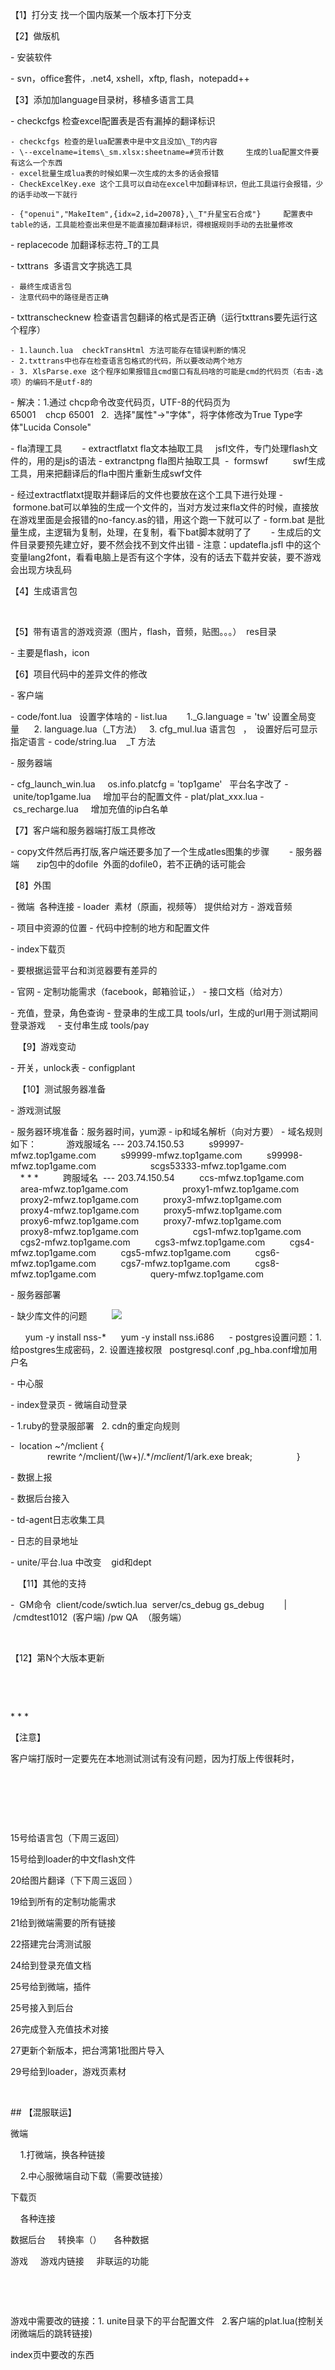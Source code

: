 【1】打分支
找一个国内版某一个版本打下分支  

【2】做版机

- 安装软件

- svn，office套件，.net4, xshell，xftp, flash，notepadd++ 


【3】添加加language目录树，移植多语言工具


- checkcfgs 检查excel配置表是否有漏掉的翻译标识  

    - checkcfgs 检查的是lua配置表中是中文且没加\_T的内容  
    - \--excelname=items\_sm.xlsx:sheetname=#货币计数     生成的lua配置文件要有这么一个东西
    - excel批量生成lua表的时候如果一次生成的太多的话会报错
    - CheckExcelKey.exe 这个工具可以自动在excel中加翻译标识，但此工具运行会报错，少的话手动改一下就行  

    - {"openui","MakeItem",{idx=2,id=20078},\_T"升星宝石合成"}     配置表中table的话，工具能检查出来但是不能直接加翻译标识，得根据规则手动的去批量修改


- replacecode 加翻译标志符\_T的工具


- txttrans  多语言文字挑选工具 


    - 最终生成语言包
    - 注意代码中的路径是否正确


- txttranschecknew 检查语言包翻译的格式是否正确（运行txttrans要先运行这个程序）


    - 1.launch.lua  checkTransHtml 方法可能存在错误判断的情况 
    - 2.txttrans中也存在检查语言包格式的代码，所以要改动两个地方 
    - 3. XlsParse.exe 这个程序如果报错且cmd窗口有乱码啥的可能是cmd的代码页（右击-选项）的编码不是utf-8的


- 解决：1.通过 chcp命令改变代码页，UTF-8的代码页为65001    chcp 65001   2.  选择"属性"->"字体"，将字体修改为True Type字体"Lucida Console"


- fla清理工具  
    
- extractflatxt fla文本抽取工具     jsfl文件，专门处理flash文件的，用的是js的语法
- extranctpng fla图片抽取工具 
-  formswf          swf生成工具，用来把翻译后的fla中图片重新生成swf文件


- 经过extractflatxt提取并翻译后的文件也要放在这个工具下进行处理
- formone.bat可以单独的生成一个文件的，当对方发过来fla文件的时候，直接放在游戏里面是会报错的no-fancy.as的错，用这个跑一下就可以了
- form.bat 是批量生成，主逻辑为复制，处理，在复制，看下bat脚本就明了了  
    
- 生成后的文件目录要预先建立好，要不然会找不到文件出错
- 注意：updatefla.jsfl 中的这个变量lang2font，看看电脑上是否有这个字体，没有的话去下载并安装，要不游戏会出现方块乱码


【4】生成语言包


  


【5】带有语言的游戏资源（图片，flash，音频，贴图。。。）  res目录


- 主要是flash，icon  
    


【6】项目代码中的差异文件的修改


- 客户端


- code/font.lua   设置字体啥的
- list.lua        1.\_G.language = 'tw' 设置全局变量      2. language.lua（\_T方法）   3. cfg\_mul.lua 语言包   ，  设置好后可显示指定语言
- code/string.lua    \_T 方法


- 服务器端


- cfg\_launch\_win.lua     os.info.platcfg = 'top1game'   平台名字改了
- unite/top1game.lua     增加平台的配置文件
- plat/plat\_xxx.lua
- cs\_recharge.lua     增加充值的ip白名单


【7】客户端和服务器端打版工具修改


- copy文件然后再打版,客户端还要多加了一个生成atles图集的步骤  
    
- 服务器端       zip包中的dofile  外面的dofile0，若不正确的话可能会 


【8】外围


- 微端  各种连接
- loader  素材（原画，视频等） 提供给对方
- 游戏音频


- 项目中资源的位置
- 代码中控制的地方和配置文件


- index下载页


- 要根据运营平台和浏览器要有差异的


- 官网
- 定制功能需求（facebook，邮箱验证，）
- 接口文档（给对方）


- 充值，登录，角色查询
- 登录串的生成工具 tools/url，生成的url用于测试期间登录游戏    
- 支付串生成 tools/pay


  
【9】游戏变动


- 开关，unlock表
- configplant


  
【10】测试服务器准备


- 游戏测试服


- 服务器环境准备：服务器时间，yum源
- ip和域名解析（向对方要）
- 域名规则如下：  
    
    游戏服域名 --- 203.74.150.53
    
    s99997-mfwz.top1game.com
    
    s99999-mfwz.top1game.com
    
    s99998-mfwz.top1game.com
    
      
    
    scgs53333-mfwz.top1game.com
    
    * * *
    
    跨服域名  --- 203.74.150.54
    
    ccs-mfwz.top1game.com
    
    area-mfwz.top1game.com
    
      
    
    proxy1-mfwz.top1game.com
    
    proxy2-mfwz.top1game.com
    
    proxy3-mfwz.top1game.com
    
    proxy4-mfwz.top1game.com
    
    proxy5-mfwz.top1game.com
    
    proxy6-mfwz.top1game.com
    
    proxy7-mfwz.top1game.com
    
    proxy8-mfwz.top1game.com
    
      
    
    cgs1-mfwz.top1game.com
    
    cgs2-mfwz.top1game.com
    
    cgs3-mfwz.top1game.com
    
    cgs4-mfwz.top1game.com
    
    cgs5-mfwz.top1game.com
    
    cgs6-mfwz.top1game.com
    
    cgs7-mfwz.top1game.com
    
    cgs8-mfwz.top1game.com
    
      
    
    query-mfwz.top1game.com
    


- 服务器部署   
    


- 缺少库文件的问题  
      
![](https://sunxvming.com/imgs/923e7a06-9692-4172-a204-87ea941521ec.jpg)




      yum -y install nss-\*      yum -y install nss.i686
    
- postgres设置问题：1.给postgres生成密码，2. 设置连接权限   postgresql.conf ,pg\_hba.conf增加用户名


- 中心服


- index登录页
- 微端自动登录


- 1.ruby的登录服部署   2. cdn的重定向规则


-  location ~^/mclient {  
    
               rewrite ^/mclient/(\\w+)/.\*$ /mclient/$1/ark.exe break;
    
            }
    


- 数据上报


- 数据后台接入


- td-agent日志收集工具


- 日志的目录地址


- unite/平台.lua 中改变    gid和dept


  
【11】其他的支持


-  GM命令  client/code/swtich.lua  server/cs\_debug gs\_debug        | /cmdtest1012  (客户端) /pw QA  （服务端）


  


【12】第N个大版本更新  


  


  


* * *


【注意】


客户端打版时一定要先在本地测试测试有没有问题，因为打版上传很耗时，


  


  


  


15号给语言包（下周三返回）


15号给到loader的中文flash文件


20给图片翻译（下下周三返回 ）


19给到所有的定制功能需求


21给到微端需要的所有链接


22搭建完台湾测试服


24给到登录充值文档


25号给到微端，插件


25号接入到后台


26完成登入充值技术对接


27更新个新版本，把台湾第1批图片导入


29号给到loader，游戏页素材


  


## 【混服联运】


微端


    1.打微端，换各种链接


    2.中心服微端自动下载（需要改链接）


下载页


    各种连接


数据后台
    转换率（）
    各种数据


游戏
    游戏内链接
    非联运的功能


  


  


游戏中需要改的链接：1. unite目录下的平台配置文件   2.客户端的plat.lua(控制关闭微端后的跳转链接)


index页中要改的东西
